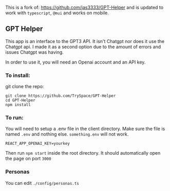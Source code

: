 This is a fork of: https://github.com/jas3333/GPT-Helper and is updated to work with `typescript`, `@mui` and works on mobile.

## GPT Helper

This app is an interface to the GPT3 API. It isn't Chatgpt nor does it use the Chatgpt api.
I made it as a second option due to the amount of errors and issues Chatgpt was having.

In order to use it, you will need an Openai account and an API key.

### To install:

git clone the repo:

```
git clone https://github.com/TrySpace/GPT-Helper
cd GPT-Helper
npm install
```

### To run:

You will need to setup a .env file in the client directory. Make sure the file is named `.env` and nothing else.
`something.env` will not work.

```
REACT_APP_OPENAI_KEY=yourkey
```

Then run `npm start` inside the root directory. It should automatically open the page on port `3000`

### Personas

You can edit `./config/personas.ts`

